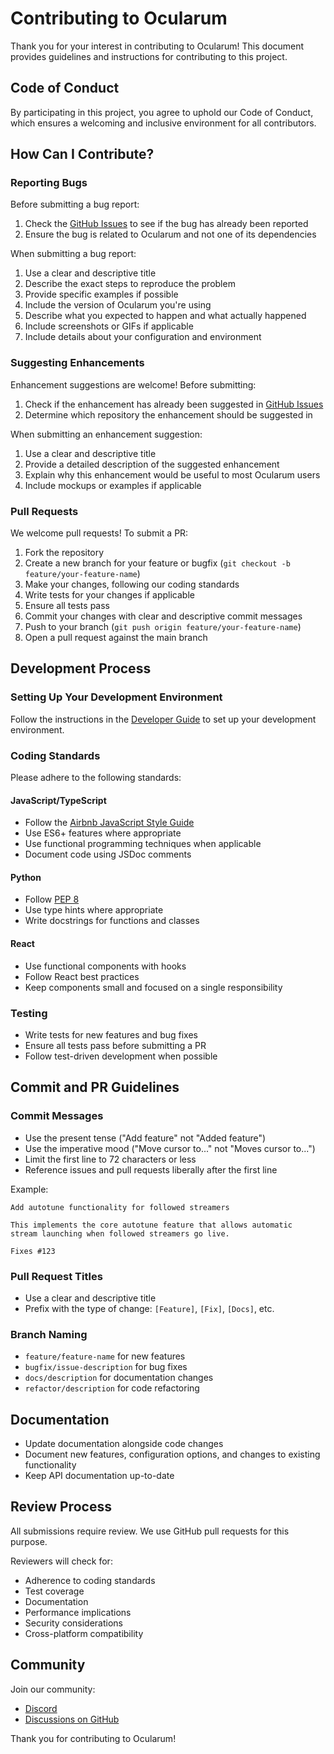 # Contributing to Ocularum

Thank you for your interest in contributing to Ocularum! This document provides guidelines and instructions for contributing to this project.

## Code of Conduct

By participating in this project, you agree to uphold our Code of Conduct, which ensures a welcoming and inclusive environment for all contributors.

## How Can I Contribute?

### Reporting Bugs

Before submitting a bug report:

1. Check the [GitHub Issues](https://github.com/bluntwizard/Ocularum/issues) to see if the bug has already been reported
2. Ensure the bug is related to Ocularum and not one of its dependencies

When submitting a bug report:

1. Use a clear and descriptive title
2. Describe the exact steps to reproduce the problem
3. Provide specific examples if possible
4. Include the version of Ocularum you're using
5. Describe what you expected to happen and what actually happened
6. Include screenshots or GIFs if applicable
7. Include details about your configuration and environment

### Suggesting Enhancements

Enhancement suggestions are welcome! Before submitting:

1. Check if the enhancement has already been suggested in [GitHub Issues](https://github.com/bluntwizard/Ocularum/issues)
2. Determine which repository the enhancement should be suggested in

When submitting an enhancement suggestion:

1. Use a clear and descriptive title
2. Provide a detailed description of the suggested enhancement
3. Explain why this enhancement would be useful to most Ocularum users
4. Include mockups or examples if applicable

### Pull Requests

We welcome pull requests! To submit a PR:

1. Fork the repository
2. Create a new branch for your feature or bugfix (`git checkout -b feature/your-feature-name`)
3. Make your changes, following our coding standards
4. Write tests for your changes if applicable
5. Ensure all tests pass
6. Commit your changes with clear and descriptive commit messages
7. Push to your branch (`git push origin feature/your-feature-name`)
8. Open a pull request against the main branch

## Development Process

### Setting Up Your Development Environment

Follow the instructions in the [Developer Guide](./developer_guide.md) to set up your development environment.

### Coding Standards

Please adhere to the following standards:

#### JavaScript/TypeScript
- Follow the [Airbnb JavaScript Style Guide](https://github.com/airbnb/javascript)
- Use ES6+ features where appropriate
- Use functional programming techniques when applicable
- Document code using JSDoc comments

#### Python
- Follow [PEP 8](https://www.python.org/dev/peps/pep-0008/)
- Use type hints where appropriate
- Write docstrings for functions and classes

#### React
- Use functional components with hooks
- Follow React best practices
- Keep components small and focused on a single responsibility

### Testing

- Write tests for new features and bug fixes
- Ensure all tests pass before submitting a PR
- Follow test-driven development when possible

## Commit and PR Guidelines

### Commit Messages

- Use the present tense ("Add feature" not "Added feature")
- Use the imperative mood ("Move cursor to..." not "Moves cursor to...")
- Limit the first line to 72 characters or less
- Reference issues and pull requests liberally after the first line

Example:
```
Add autotune functionality for followed streamers

This implements the core autotune feature that allows automatic
stream launching when followed streamers go live.

Fixes #123
```

### Pull Request Titles

- Use a clear and descriptive title
- Prefix with the type of change: `[Feature]`, `[Fix]`, `[Docs]`, etc.

### Branch Naming

- `feature/feature-name` for new features
- `bugfix/issue-description` for bug fixes
- `docs/description` for documentation changes
- `refactor/description` for code refactoring

## Documentation

- Update documentation alongside code changes
- Document new features, configuration options, and changes to existing functionality
- Keep API documentation up-to-date

## Review Process

All submissions require review. We use GitHub pull requests for this purpose.

Reviewers will check for:
- Adherence to coding standards
- Test coverage
- Documentation
- Performance implications
- Security considerations
- Cross-platform compatibility

## Community

Join our community:
- [Discord](https://discord.gg/ocularum)
- [Discussions on GitHub](https://github.com/bluntwizard/Ocularum/discussions)

Thank you for contributing to Ocularum! 